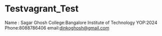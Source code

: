 # Testvagrant_Test
Name : Sagar Ghosh 
College:Bangalore Institute of Technology
YOP:2024
Phone:8088786406
email:dinkoghosh@gmail.com
